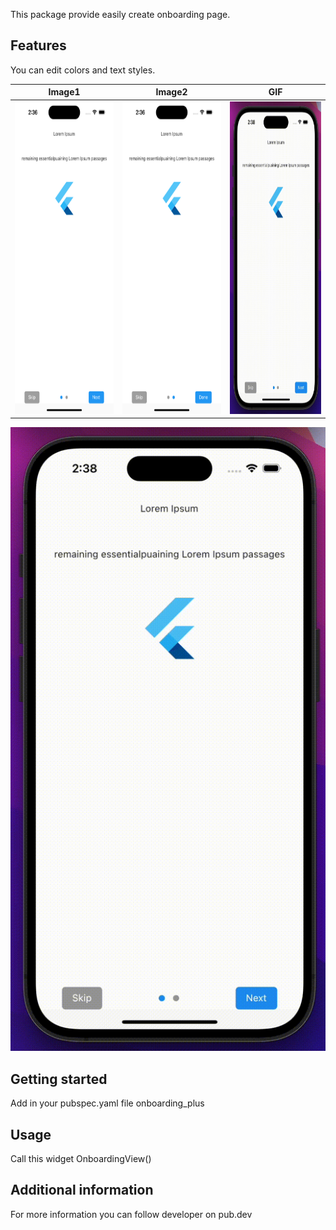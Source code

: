 <!--
This README describes the package. If you publish this package to pub.dev,
this README's contents appear on the landing page for your package.

For information about how to write a good package README, see the guide for
[writing package pages](https://dart.dev/guides/libraries/writing-package-pages).

For general information about developing packages, see the Dart guide for
[creating packages](https://dart.dev/guides/libraries/create-library-packages)
and the Flutter guide for
[developing packages and plugins](https://flutter.dev/developing-packages).
-->

This package provide easily create onboarding page.

## Features

You can edit colors and text styles.

|Image1 | Image2| GIF |
|---|---|---|
|<img src="https://github.com/erayhamurlu/onboarding_plus/blob/main/screenshot1.png" width="238" height="500">|<img src="https://github.com/erayhamurlu/onboarding_plus/blob/main/screenshot2.png" width="238" height="500">|<img src="https://github.com/erayhamurlu/onboarding_plus/blob/main/gif1.gif" width="238" height="500">|

![animated image](https://github.com/erayhamurlu/onboarding_plus/blob/main/gif1.gif?raw=true) 

## Getting started

Add in your pubspec.yaml file onboarding_plus

## Usage

Call this widget OnboardingView()

## Additional information

For more information you can follow developer on pub.dev

